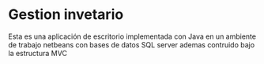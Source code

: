 # Gestion invetario
Esta es una aplicación de escritorio implementada con Java en un ambiente de trabajo netbeans con bases de datos SQL server ademas contruido bajo la estructura MVC
